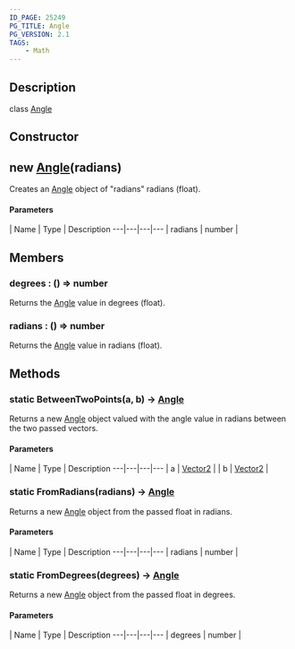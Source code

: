 ```yaml
---
ID_PAGE: 25249
PG_TITLE: Angle
PG_VERSION: 2.1
TAGS:
    - Math
---
```

## Description

class [Angle](/classes/3.1/Angle)



## Constructor

## new [Angle](/classes/3.1/Angle)(radians)

Creates an [Angle](/classes/3.1/Angle) object of "radians" radians (float).

#### Parameters
 | Name | Type | Description
---|---|---|---
 | radians | number | 

## Members

### degrees : () =&gt; number

Returns the [Angle](/classes/3.1/Angle) value in degrees (float).

### radians : () =&gt; number

Returns the [Angle](/classes/3.1/Angle) value in radians (float).

## Methods

### static BetweenTwoPoints(a, b) &rarr; [Angle](/classes/3.1/Angle)

Returns a new [Angle](/classes/3.1/Angle) object valued with the angle value in radians between the two passed vectors.

#### Parameters
 | Name | Type | Description
---|---|---|---
 | a | [Vector2](/classes/3.1/Vector2) | 
 | b | [Vector2](/classes/3.1/Vector2) | 
### static FromRadians(radians) &rarr; [Angle](/classes/3.1/Angle)

Returns a new [Angle](/classes/3.1/Angle) object from the passed float in radians.

#### Parameters
 | Name | Type | Description
---|---|---|---
 | radians | number | 

### static FromDegrees(degrees) &rarr; [Angle](/classes/3.1/Angle)

Returns a new [Angle](/classes/3.1/Angle) object from the passed float in degrees.

#### Parameters
 | Name | Type | Description
---|---|---|---
 | degrees | number | 

